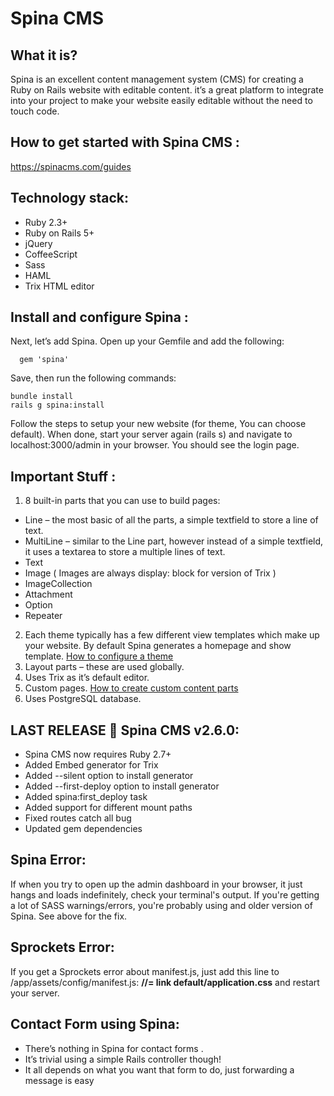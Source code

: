 # Spina CMS

## What it is?
Spina is an excellent content management system (CMS) for creating a Ruby on Rails website with editable content. it’s a great platform to integrate into your project to make your website easily editable without the need to touch code.


## How to get started with Spina CMS :
https://spinacms.com/guides

## Technology stack:

- Ruby 2.3+
- Ruby on Rails 5+
- jQuery
- CoffeeScript
- Sass
- HAML
- Trix HTML editor

## Install and configure Spina :

Next, let’s add Spina. Open up your Gemfile and add the following:

```
  gem 'spina'
```

Save, then run the following commands:

```
bundle install
rails g spina:install
```

Follow the steps to setup your new website (for theme, You can choose default). When done, start your server again (rails s) and navigate to localhost:3000/admin in your browser. You should see the login page.

## Important Stuff :

1. 8 built-in parts that you can use to build pages:
  - Line – the most basic of all the parts, a simple textfield to store a line of text.
  - MultiLine – similar to the Line part, however instead of a simple textfield, it uses a textarea to store a multiple lines of text.
  - Text
  - Image ( Images are always display: block for version of Trix )
  - ImageCollection
  - Attachment
  - Option
  - Repeater
2. Each theme typically has a few different view templates which make up your website. By default Spina generates a homepage and show template. [How to configure a theme](https://spinacms.com/guides/themes-content/configuring-a-theme)
3. Layout parts – these are used globally.
4. Uses Trix as it’s default editor.
5. Custom pages. [How to create custom content parts](https://spinacms.com/guides/themes-content/how-to-create-custom-content-parts)
6. Uses PostgreSQL database.

## LAST RELEASE 🎉 Spina CMS v2.6.0:
  * Spina CMS now requires Ruby 2.7+
  * Added Embed generator for Trix
  * Added --silent option to install generator
  * Added --first-deploy option to install generator
  * Added spina:first_deploy task
  * Added support for different mount paths
  * Fixed routes catch all bug
  * Updated gem dependencies

## Spina Error:

If when you try to open up the admin dashboard in your browser, it just hangs and loads indefinitely, check your terminal's output. If you're getting a lot of SASS warnings/errors, you're probably using and older version of Spina. See above for the fix.

## Sprockets Error:

If you get a Sprockets error about manifest.js, just add this line to /app/assets/config/manifest.js: **//= link default/application.css**  and restart your server.

## Contact Form using Spina:

- There’s nothing in Spina for contact forms . 
- It’s trivial using a simple Rails controller though!
- It all depends on what you want that form to do, just forwarding a message is easy



